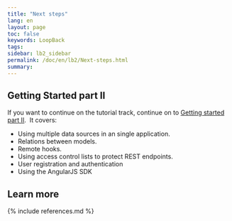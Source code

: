 ```yaml
---
title: "Next steps"
lang: en
layout: page
toc: false
keywords: LoopBack
tags:
sidebar: lb2_sidebar
permalink: /doc/en/lb2/Next-steps.html
summary:
---
```


## Getting Started part II

If you want to continue on the tutorial track, continue on to [Getting started part II](Getting-started-part-II.html).  It covers:

*   Using multiple data sources in an single application.
*   Relations between models.
*   Remote hooks.
*   Using access control lists to protect REST endpoints.
*   User registration and authentication
*   Using the AngularJS SDK

## Learn more

{% include references.md %}
